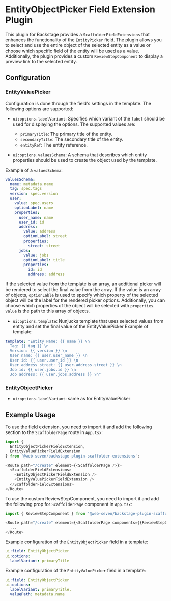 # EntityObjectPicker Field Extension Plugin

This plugin for Backstage provides a `ScaffolderFieldExtensions` that enhances the functionality of the `EntityPicker` field. The plugin allows you to select and use the entire object of the selected entity as a value or choose which specific field of the entity will be used as a value. Additionally, the plugin provides a custom `ReviewStepComponent` to display a preview link to the selected entity.

## Configuration

### EntityValuePicker
Configuration is done through the field's settings in the template. The following options are supported:

- `ui:options.labelVariant`: Specifies which variant of the `label` should be used for displaying the options. The supported values are:
  - `primaryTitle`: The primary title of the entity.
  - `secondaryTitle`: The secondary title of the entity.
  - `entityRef`: The entity reference.

- `ui:options.valuesSchema`: A schema that describes which entity properties should be used to create the object used by the template.

Example of a `valuesSchema`: 

```yaml
valuesSchema:
  name: metadata.name
  tag: spec.tags
  version: spec.version
  user:  
    value: spec.users
    optionLabel: name
    properties: 
      user_name: name
      user_id: id
      address: 
        value: address
        optionLabel: street
        properties: 
          street: street
      jobs:
        value: jobs
        optionLabel: title
        properties: 
          id: id
          address: address

```
If the selected value from the template is an array, an additional picker will be rendered to select the final value from the array. If the value is an array of objects, `optionLable` is used to specify which property of the selected object will be the label for the rendered picker options. Additionally, you can choose which properties of the object will be selected with `properties`. `value` is the path to this array of objects.


- `ui:options.template`: Nunjucks template that uses selected values from entity and set the final value of the EntityValuePicker
Example of template: 

```YAML
template: "Entity Name: {{ name }} \n
  Tag: {{ tag }} \n
  Version: {{ version }} \n
  User name: {{ user.user_name }} \n
  User id: {{ user.user_id }} \n
  User address street: {{ user.address.street }} \n
  Job id: {{ user.jobs.id }} \n
  Job address: {{ user.jobs.address }} \n"
```

### EntityObjectPicker

- `ui:options.labelVariant`: same as for EntityValuePicker

## Example Usage

To use the field extension, you need to import it and add the following section to the `ScaffolderPage` route in `App.tsx`:

```javascript
import { 
  EntityObjectPickerFieldExtension, 
  EntityValuePickerFieldExtension 
} from '@web-seven/backstage-plugin-scaffolder-extensions';

<Route path="/create" element={<ScaffolderPage />}>
  <ScaffolderFieldExtensions>
    <EntityObjectPickerFieldExtension />
    <EntityValuePickerFieldExtension />
  </ScaffolderFieldExtensions>
</Route>
```

To use the custom ReviewStepComponent, you need to import it and add the following prop for `ScaffolderPage` component in `App.tsx`:

```javascript
import { ReviewStepComponent } from '@web-seven/backstage-plugin-scaffolder-extensions';

<Route path="/create" element={<ScaffolderPage components={{ReviewStepComponent}} />}>
  ...
</Route>
```


Example configuration of the `EntityObjectPicker` field in a template:

```yaml
ui:field: EntityObjectPicker
ui:options:
  labelVariant: primaryTitle
```

Example configuration of the `EntityValuePicker` field in a template:

```yaml
ui:field: EntityObjectPicker
ui:options:
  labelVariant: primaryTitle,
  valuePath: metadata.name
```